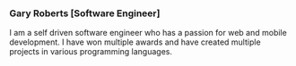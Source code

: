 ### Gary Roberts [Software Engineer]

I am a self driven software engineer who has a passion for web and mobile development. I have won multiple awards and have created multiple projects in various programming languages.
